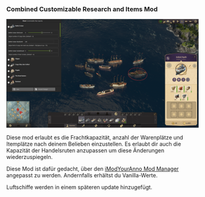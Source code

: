 ### Combined Customizable Research and Items Mod
![banner](https://github.com/Moonwolf287/anno1800-mods/blob/main/%5BCheat%5D%20Customizable%20Ship%20Capacity/banner.png)

Diese mod erlaubt es die Frachtkapazität, anzahl der Warenplätze und Itemplätze nach deinem Belieben einzustellen. Es erlaubt dir auch die Kapazität der Handelsruten anzupassen um diese Änderungen wiederzuspiegeln.

 Diese Mod ist dafür gedacht, über den [iModYourAnno Mod Manager](https://github.com/anno-mods/iModYourAnno) angepasst zu werden. Andernfalls erhältst du Vanilla-Werte.


Luftschiffe werden in einem späteren update hinzugefügt.